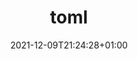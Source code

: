 ---
title: toml
description: Load, format & write toml files.
date: 2021-12-09T21:24:28+01:00
seo_article_headline: Load, format & write toml files during pipeline execution.
seo_description: Formatting & manipulating TOML config files is easy with ready-made built-in task-runner functionality. 
seo_is_carousel: true
---